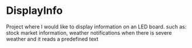 # DisplayInfo

Project where I would like to display information on an LED board. such as: stock market information, weather notifications when there is severe weather and it reads a predefined text
